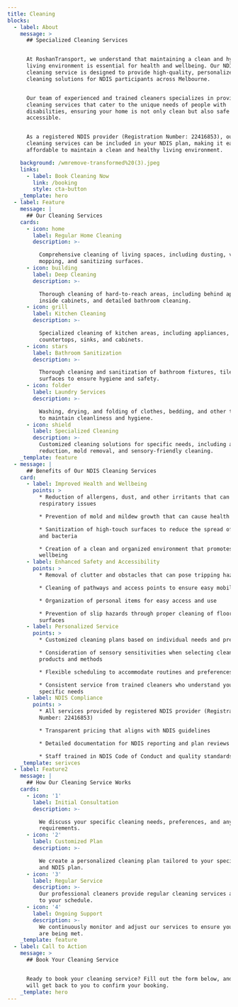 ```yaml
---
title: Cleaning
blocks:
  - label: About
    message: >
      ## Specialized Cleaning Services


      At RoshanTransport, we understand that maintaining a clean and hygienic
      living environment is essential for health and wellbeing. Our NDIS
      cleaning service is designed to provide high-quality, personalized
      cleaning solutions for NDIS participants across Melbourne.


      Our team of experienced and trained cleaners specializes in providing
      cleaning services that cater to the unique needs of people with
      disabilities, ensuring your home is not only clean but also safe and
      accessible.


      As a registered NDIS provider (Registration Number: 22416853), our
      cleaning services can be included in your NDIS plan, making it easy and
      affordable to maintain a clean and healthy living environment.

    background: /wmremove-transformed%20(3).jpeg
    links:
      - label: Book Cleaning Now
        link: /booking
        style: cta-button
    _template: hero
  - label: Feature
    message: |
      ## Our Cleaning Services
    cards:
      - icon: home
        label: Regular Home Cleaning
        description: >-

          Comprehensive cleaning of living spaces, including dusting, vacuuming,
          mopping, and sanitizing surfaces.
      - icon: building
        label: Deep Cleaning
        description: >-

          Thorough cleaning of hard-to-reach areas, including behind appliances,
          inside cabinets, and detailed bathroom cleaning.
      - icon: grill
        label: Kitchen Cleaning
        description: >-

          Specialized cleaning of kitchen areas, including appliances,
          countertops, sinks, and cabinets.
      - icon: stars
        label: Bathroom Sanitization
        description: >-

          Thorough cleaning and sanitization of bathroom fixtures, tiles, and
          surfaces to ensure hygiene and safety.
      - icon: folder
        label: Laundry Services
        description: >-

          Washing, drying, and folding of clothes, bedding, and other textiles
          to maintain cleanliness and hygiene.
      - icon: shield
        label: Specialized Cleaning
        description: >-
          Customized cleaning solutions for specific needs, including allergen
          reduction, mold removal, and sensory-friendly cleaning.
    _template: feature
  - message: |
      ## Benefits of Our NDIS Cleaning Services
    card:
      - label: Improved Health and Wellbeing
        points: >
          * Reduction of allergens, dust, and other irritants that can trigger
          respiratory issues

          * Prevention of mold and mildew growth that can cause health problems

          * Sanitization of high-touch surfaces to reduce the spread of germs
          and bacteria

          * Creation of a clean and organized environment that promotes mental
          wellbeing
      - label: Enhanced Safety and Accessibility
        points: >
          * Removal of clutter and obstacles that can pose tripping hazards

          * Cleaning of pathways and access points to ensure easy mobility

          * Organization of personal items for easy access and use

          * Prevention of slip hazards through proper cleaning of floors and
          surfaces
      - label: Personalized Service
        points: >
          * Customized cleaning plans based on individual needs and preferences

          * Consideration of sensory sensitivities when selecting cleaning
          products and methods

          * Flexible scheduling to accommodate routines and preferences

          * Consistent service from trained cleaners who understand your
          specific needs
      - label: NDIS Compliance
        points: >
          * All services provided by registered NDIS provider (Registration
          Number: 22416853)

          * Transparent pricing that aligns with NDIS guidelines

          * Detailed documentation for NDIS reporting and plan reviews

          * Staff trained in NDIS Code of Conduct and quality standards
    _template: serivces
  - label: Feature2
    message: |
      ## How Our Cleaning Service Works
    cards:
      - icon: '1'
        label: Initial Consultation
        description: >-

          We discuss your specific cleaning needs, preferences, and any special
          requirements.
      - icon: '2'
        label: Customized Plan
        description: >-

          We create a personalized cleaning plan tailored to your specific needs
          and NDIS plan.
      - icon: '3'
        label: Regular Service
        description: >-
          Our professional cleaners provide regular cleaning services according
          to your schedule.
      - icon: '4'
        label: Ongoing Support
        description: >-
          We continuously monitor and adjust our services to ensure your needs
          are being met.
    _template: feature
  - label: Call to Action
    message: >
      ## Book Your Cleaning Service


      Ready to book your cleaning service? Fill out the form below, and our team
      will get back to you to confirm your booking.
    _template: hero
---
```


